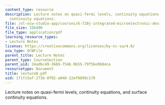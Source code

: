 ```yaml
---
content_type: resource
description: Lecture notes on quasi-fermi levels, continuity equations, and surface
  continuity equations.
file: /ol-ocw-studio-app/courses/6-720j-integrated-microelectronic-devices-spring-2007/1f1fc5af273b0f02a04022ef0899c178_lecture8.pdf
file_size: 156490
file_type: application/pdf
learning_resource_types:
- Lecture Notes
license: https://creativecommons.org/licenses/by-nc-sa/4.0/
ocw_type: OCWFile
parent_title: Lecture Notes
parent_type: CourseSection
parent_uid: 24adbc49-3669-754b-9b55-79f56e9b84ce
resourcetype: Document
title: lecture8.pdf
uid: 1f1fc5af-273b-0f02-a040-22ef0899c178
---
```

Lecture notes on quasi-fermi levels, continuity equations, and surface continuity equations.